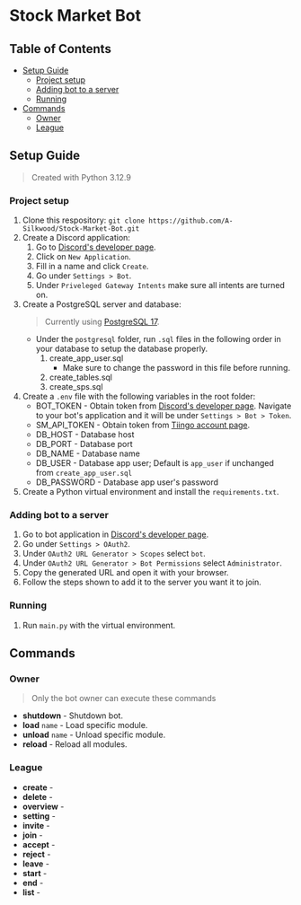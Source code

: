 # **Stock Market Bot** <!-- omit in toc -->

## Table of Contents <!-- omit in toc -->
- [Setup Guide](#setup-guide)
  - [Project setup](#project-setup)
  - [Adding bot to a server](#adding-bot-to-a-server)
  - [Running](#running)
- [Commands](#commands)
  - [Owner](#owner)
  - [League](#league)

## Setup Guide

> Created with Python 3.12.9

### Project setup
1. Clone this respository: `git clone https://github.com/A-Silkwood/Stock-Market-Bot.git`
2. Create a Discord application:
    1. Go to [Discord's developer page](https://discord.com/developers/applications).
    2. Click on `New Application`.
    3. Fill in a name and click `Create`.
    4. Go under `Settings > Bot`.
    5. Under `Priveleged Gateway Intents` make sure all intents are turned on.
3. Create a PostgreSQL server and database:
   > Currently using [PostgreSQL 17](https://www.postgresql.org/).
   - Under the `postgresql` folder, run `.sql` files in the following order in your database to setup the database properly.
      1. create_app_user.sql
         - Make sure to change the password in this file before running.
      2. create_tables.sql
      3. create_sps.sql
4. Create a `.env` file with the following variables in the root folder:
    - BOT_TOKEN - Obtain token from [Discord's developer page](https://discord.com/developers/applications). Navigate to your bot's application and it will be under `Settings > Bot > Token`.
    - SM_API_TOKEN - Obtain token from [Tiingo account page](https://www.tiingo.com/account/api/token).
    - DB_HOST - Database host
    - DB_PORT - Database port
    - DB_NAME - Database name
    - DB_USER - Database app user; Default is `app_user` if unchanged from `create_app_user.sql`
    - DB_PASSWORD - Database app user's password
5. Create a Python virtual environment and install the `requirements.txt`.

### Adding bot to a server
1. Go to bot application in [Discord's developer page](https://discord.com/developers/applications).
2. Go under `Settings > OAuth2`.
3. Under `OAuth2 URL Generator > Scopes` select `bot`.
4. Under `OAuth2 URL Generator > Bot Permissions` select `Administrator`.
5. Copy the generated URL and open it with your browser.
6. Follow the steps shown to add it to the server you want it to join.

### Running
1. Run `main.py` with the virtual environment.


## Commands

### Owner
> Only the bot owner can execute these commands
- **shutdown** - Shutdown bot.
- **load** `name` - Load specific module.
- **unload** `name` - Unload specific module.
- **reload** - Reload all modules.


### League
- **create** - 
- **delete** - 
- **overview** - 
- **setting** - 
- **invite** - 
- **join** - 
- **accept** - 
- **reject** - 
- **leave** - 
- **start** - 
- **end** - 
- **list** - 